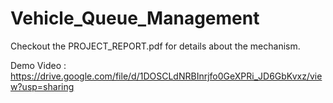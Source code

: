 # Vehicle_Queue_Management

Checkout the PROJECT_REPORT.pdf for details about the mechanism.

Demo Video : https://drive.google.com/file/d/1DOSCLdNRBInrjfo0GeXPRi_JD6GbKvxz/view?usp=sharing
